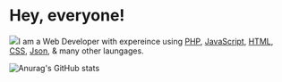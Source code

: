 # Hey, everyone!

<img src="https://pittimes.com/assets/img/team/KrisPowers.jpg">I am a Web Developer with expereince using [PHP](https://www.php.net/), [JavaScript](https://www.javascript.com/), [HTML](https://html.com/), [CSS](https://www.w3schools.com/css/), [Json](https://www.json.org/json-en.html), & many other laungages.

![Anurag's GitHub stats](https://github-readme-stats.vercel.app/api?username=krispowers&theme=algolia&show_icons=true)
